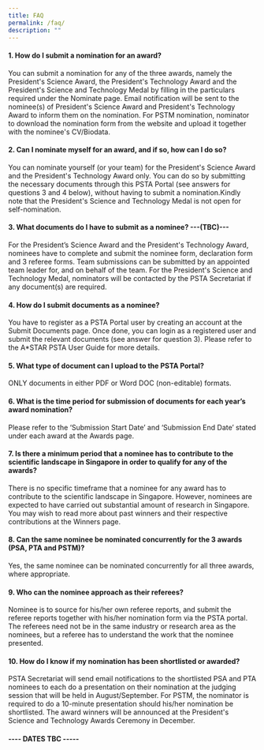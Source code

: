 ```yaml
---
title: FAQ
permalink: /faq/
description: ""
---
```

#### 1. How do I submit a nomination for an award?
You can submit a nomination for any of the three awards, namely the President's Science Award, the President's Technology Award and the President's Science and Technology Medal by filling in the particulars required under the Nominate page. Email notification will be sent to the nominee(s) of President's Science Award and President's Technology Award to inform them on the nomination. For PSTM nomination, nominator to download the nomination form from the website and upload it together with the nominee's CV/Biodata.

#### 2. Can I nominate myself for an award, and if so, how can I do so?
You can nominate yourself (or your team) for the President's Science Award and the President's Technology Award only. You can do so by submitting the necessary documents through this PSTA Portal (see answers for questions 3 and 4 below), without having to submit a nomination.Kindly note that the President's Science and Technology Medal is not open for self-nomination.

#### 3. What documents do I have to submit as a nominee? ---(TBC)---
For the President’s Science Award and the President's Technology Award, nominees have to complete and submit the nominee form, declaration form and 3 referee forms. Team submissions can be submitted by an appointed team leader for, and on behalf of the team. For the President's Science and Technology Medal, nominators will be contacted by the PSTA Secretariat if any document(s) are required.

#### 4. How do I submit documents as a nominee?
You have to register as a PSTA Portal user by creating an account at the Submit Documents page. Once done, you can login as a registered user and submit the relevant documents (see answer for question 3). Please refer to the A*STAR PSTA User Guide for more details.

#### 5. What type of document can I upload to the PSTA Portal?
ONLY documents in either PDF or Word DOC (non-editable) formats.

#### 6. What is the time period for submission of documents for each year’s award nomination?
Please refer to the ‘Submission Start Date’ and ‘Submission End Date’ stated under each award at the Awards page.


#### 7. Is there a minimum period that a nominee has to contribute to the scientific landscape in Singapore in order to qualify for any of the awards?
There is no specific timeframe that a nominee for any award has to contribute to the scientific landscape in Singapore. However, nominees are expected to have carried out substantial amount of research in Singapore. You may wish to read more about past winners and their respective contributions at the Winners page.

#### 8. Can the same nominee be nominated concurrently for the 3 awards (PSA, PTA and PSTM)?
Yes, the same nominee can be nominated concurrently for all three awards, where appropriate.

#### 9. Who can the nominee approach as their referees?
Nominee is to source for his/her own referee reports, and submit the referee reports together with his/her nomination form via the PSTA portal. The referees need not be in the same industry or research area as the nominees, but a referee has to understand the work that the nominee presented.

#### 10. How do I know if my nomination has been shortlisted or awarded?
PSTA Secretariat will send email notifications to the shortlisted PSA and PTA nominees to each do a presentation on their nomination at the judging session that will be held in August/September. For PSTM, the nominator is required to do a 10-minute presentation should his/her nomination be shortlisted. The award winners will be announced at the President's Science and Technology Awards Ceremony in December.  
####  ---- **DATES  TBC** -----